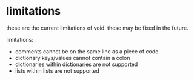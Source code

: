 # limitations
these are the current limitations of void. these may be fixed in the future.

limitations:
- comments cannot be on the same line as a piece of code
- dictionary keys/values cannot contain a colon
- dictionaries within dictionaries are not supported
- lists within lists are not supported